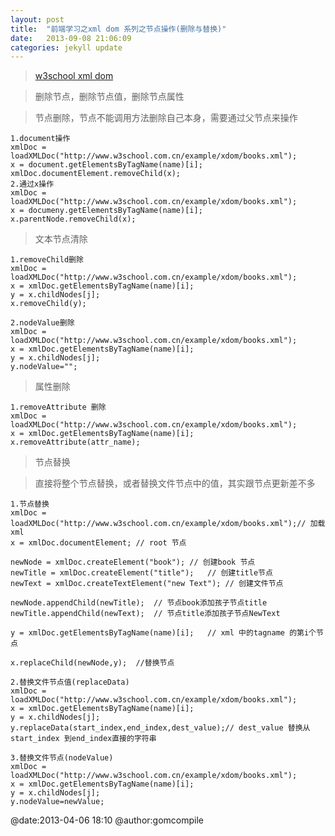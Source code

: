 ```yaml
---
layout: post
title:  "前端学习之xml dom 系列之节点操作(删除与替换)"
date:   2013-09-08 21:06:09
categories: jekyll update
---
```

>[w3school xml dom](http://www.w3school.com.cn/xmldom/index.asp) 

>删除节点，删除节点值，删除节点属性

>节点删除，节点不能调用方法删除自己本身，需要通过父节点来操作
    
    1.document操作
    xmlDoc = loadXMLDoc("http://www.w3school.com.cn/example/xdom/books.xml");
    x = document.getElementsByTagName(name)[i];
    xmlDoc.documentElement.removeChild(x);
    2.通过x操作
    xmlDoc = loadXMLDoc("http://www.w3school.com.cn/example/xdom/books.xml");
    x = documeny.getElementsByTagName(name)[i];
    x.parentNode.removeChild(x);

>文本节点清除
  
    1.removeChild删除
    xmlDoc = loadXMLDoc("http://www.w3school.com.cn/example/xdom/books.xml");
    x = xmlDoc.getElementsByTagName(name)[i];
    y = x.childNodes[j];
    x.removeChild(y);

    2.nodeValue删除
    xmlDoc = loadXMLDoc("http://www.w3school.com.cn/example/xdom/books.xml");
    x = xmlDoc.getElementsByTagName(name)[i];
    y = x.childNodes[j];
    y.nodeValue="";
    
>属性删除

    1.removeAttribute 删除
    xmlDoc = loadXMLDoc("http://www.w3school.com.cn/example/xdom/books.xml");
    x = xmlDoc.getElementsByTagName(name)[i];
    x.removeAttribute(attr_name);

>节点替换

>直接将整个节点替换，或者替换文件节点中的值，其实跟节点更新差不多

    1.节点替换
    xmlDoc = loadXMLDoc("http://www.w3school.com.cn/example/xdom/books.xml");// 加载xml
    x = xmlDoc.documentElement; // root 节点
    
    newNode = xmlDoc.createElement("book"); // 创建book 节点
    newTitle = xmlDoc.createElement("title");   // 创建title节点
    newText = xmlDoc.createTextElement("new Text"); // 创建文件节点
    
    newNode.appendChild(newTitle);  // 节点book添加孩子节点title
    newTitle.appendChild(newText);  // 节点title添加孩子节点NewText
    
    y = xmlDoc.getElementsByTagName(name)[i];   // xml 中的tagname 的第i个节点
    
    x.replaceChild(newNode,y);  //替换节点

    2.替换文件节点值(replaceData)
    xmlDoc = loadXMLDoc("http://www.w3school.com.cn/example/xdom/books.xml");
    x = xmlDoc.getElementsByTagName(name)[i];
    y = x.childNodes[j];
    y.replaceData(start_index,end_index,dest_value);// dest_value 替换从start_index 到end_index直接的字符串
    
    3.替换文件节点(nodeValue)
    xmlDoc = loadXMLDoc("http://www.w3school.com.cn/example/xdom/books.xml");
    x = xmlDoc.getElementsByTagName(name)[i];
    y = x.childNodes[j];
    y.nodeValue=newValue;
    

@date:2013-04-06 18:10 @author:gomcompile
    










